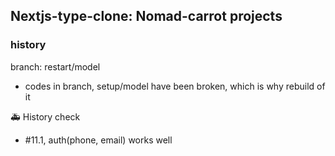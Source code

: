 ## Nextjs-type-clone: Nomad-carrot projects

### history

branch: restart/model

- codes in branch, setup/model have been broken, which is why rebuild of it

🚑 History check

- #11.1, auth(phone, email) works well
